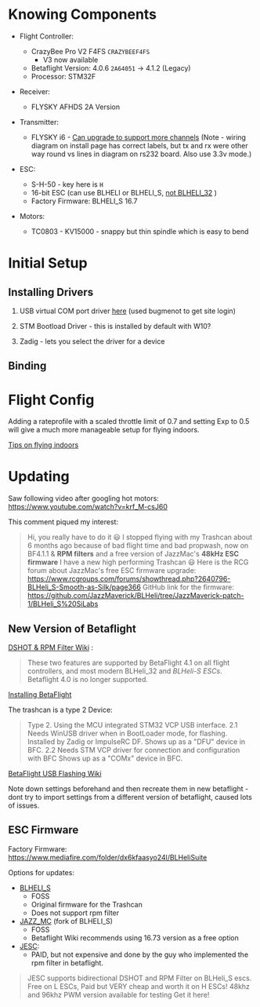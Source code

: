 # Knowing Components

* Flight Controller:
    * CrazyBee Pro V2 F4FS `CRAZYBEEF4FS`
        * V3 now available
    * Betaflight Version: 4.0.6 `2A64051` -> 4.1.2 (Legacy)
    * Processor: STM32F

* Receiver:
    * FLYSKY AFHDS 2A Version

* Transmitter:
    * FLYSKY i6 - [Can upgrade to support more channels](https://github.com/qba667/FlySkyI6/wiki) (Note - wiring diagram on install page has correct labels, but tx and rx were other way round vs lines in diagram on rs232 board. Also use 3.3v mode.)


* ESC:
  * S-H-50 - key here is `H`
  * 16-bit ESC (can use BLHELI or BLHELI_S, [not BLHELI_32](https://4in1esc.com/articles/blhelis-vs-blheli32) )
  * Factory Firmware: BLHELI_S 16.7

* Motors:
  * TC0803 - KV15000 - snappy but thin spindle which is easy to bend


# Initial Setup
## Installing Drivers

1) USB virtual COM port driver [here](https://www.st.com/en/development-tools/stsw-stm32102.html#get-software) (used bugmenot to get site login)

2) STM Bootload Driver - this is installed by default with W10?

3) Zadig - lets you select the driver for a device

## Binding


# Flight Config
Adding a rateprofile with a scaled throttle limit of 0.7 and setting Exp to 0.5 will give a much more manageable setup for flying indoors.

[Tips on flying indoors](https://blog.georgi-yanev.com/fpv/unbox-review-setup-eachine-trashcan/#flying-indoors)

# Updating

Saw following video after googling hot motors:
https://www.youtube.com/watch?v=krf_M-csJ60

This comment piqued my interest:

>Hi, you really have to do it 😃 I stopped flying with my Trashcan about 6 months ago because of bad flight time and bad propwash, now on BF4.1.1 & **RPM filters** and a free version of JazzMac's **48kHz ESC firmware** I have a new high performing Trashcan 😃
Here is the RCG forum about JazzMac's free ESC firmware upgrade:
https://www.rcgroups.com/forums/showthread.php?2640796-BLHeli_S-Smooth-as-Silk/page366
GitHub link for the firmware:
https://github.com/JazzMaverick/BLHeli/tree/JazzMaverick-patch-1/BLHeli_S%20SiLabs



## New Version of Betaflight

[DSHOT & RPM Filter Wiki](https://github.com/betaflight/betaflight/wiki/Bidirectional-DSHOT-and-RPM-Filter) :
>These two features are supported by BetaFlight 4.1 on all flight controllers, and most modern BLHeli_32 and *BLHeli-S ESCs*. Betaflight 4.0 is no longer supported.

[Installing BetaFlight](https://github.com/betaflight/betaflight/wiki/Installing-Betaflight)

The trashcan is a type 2 Device:
> Type 2. Using the MCU integrated STM32 VCP USB interface.
2.1 Needs WinUSB driver when in BootLoader mode, for flashing. Installed by Zadig or ImpulseRC DF. Shows up as a "DFU" device in BFC.
2.2 Needs STM VCP driver for connection and configuration with BFC Shows up as a "COMx" device in BFC.


[BetaFlight USB Flashing Wiki](https://github.com/martinbudden/betaflight/blob/master/docs/USB%20Flashing.md)

Note down settings beforehand and then recreate them in new betaflight - dont try to import settings from a different version of betaflight, caused lots of issues.

## ESC Firmware
Factory Firmware: https://www.mediafire.com/folder/dx6kfaasyo24l/BLHeliSuite

Options for updates:
* [BLHELI_S](https://www.rcgroups.com/forums/showthread.php?2640796-BLHeli_S-Smooth-as-Silk)
    * FOSS
    * Original firmware for the Trashcan
    * Does not support rpm filter
* [JAZZ_MC](https://github.com/JazzMaverick/BLHeli/tree/JazzMaverick-patch-1/BLHeli_S%20SiLabs) (fork of BLHELI_S)
    * FOSS
    * Betaflight Wiki recommends using 16.73 version as a free option
* [JESC](https://jflight.net/):
    * PAID, but not expensive and done by the guy who implemented the rpm filter in betaflight.


> JESC supports bidirectional DSHOT and RPM Filter on BLHeli_S escs. Free on L ESCs, Paid but VERY cheap and worth it on H ESCs! 48khz and 96khz PWM version available for testing Get it here!
